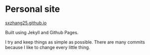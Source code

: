 # Personal site

<a href="https://sxzhang25.github.io/">sxzhang25.github.io</a>

Built using Jekyll and Github Pages.

I try and keep things as simple as possible. There are many commits because I like to change every little thing.
